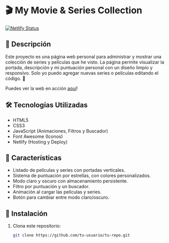 # 🎬 My Movie & Series Collection

[![Netlify Status](https://api.netlify.com/api/v1/badges/b67e5a71-8944-44b3-ace4-9dbbb79c6467/deploy-status)](https://app.netlify.com/sites/feripkz/deploys)

## 🌟 Descripción

Este proyecto es una página web personal para administrar y mostrar una colección de series y películas que he visto. La página permite visualizar la portada, descripción y mi puntuación personal con un diseño limpio y responsivo. Solo yo puedo agregar nuevas series o películas editando el código. 🚀

Puedes ver la web en acción [aquí](https://your-netlify-url.netlify.app/)!

## 🛠️ Tecnologías Utilizadas

- HTML5
- CSS3
- JavaScript (Animaciones, Filtros y Buscador)
- Font Awesome (Iconos)
- Netlify (Hosting y Deploy)
  
## 🚀 Características

- Listado de películas y series con portadas verticales.
- Sistema de puntuación por estrellas, con colores personalizados.
- Modo claro y oscuro con almacenamiento persistente.
- Filtro por puntuación y un buscador.
- Animación al cargar las películas y series.
- Botón para cambiar entre modo claro/oscuro.

## 🔧 Instalación

1. Clona este repositorio:
   ```bash
   git clone https://github.com/tu-usuario/tu-repo.git
